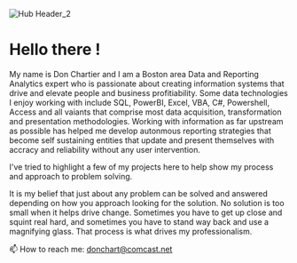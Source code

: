 ![Hub Header_2](https://github.com/DonChart/DonChart/assets/168656623/3cf5a990-7dcc-40ae-99b2-83c3a70cac50)

# Hello there !

My name is Don Chartier and I am a Boston area Data and Reporting Analytics expert who is passionate about creating information systems that drive and elevate people and business profitiability.   Some data technologies I enjoy working with include SQL, PowerBI, Excel, VBA, C#, Powershell, Access and all vaiants that comprise most data acquisition, transformation and presentation methodologies. Working with information as far upstream as possible has helped me develop autonmous reporting strategies that become self sustaining entities that update and present themselves with accracy and reliability without any user intervention.  

I've tried to highlight a few of my projects here to help show my process and approach to problem solving. 

It is my belief that just about any problem can be solved and answered depending on how you approach looking for the solution.  No solution is too small when it helps drive change. Sometimes you have to get up close and squint real hard, and sometimes you have to stand way back and use a magnifying glass.  That process is what drives my professionalism.  

📫 How to reach me: donchart@comcast.net

<!--
**DonChart/DonChart** is a ✨ _special_ ✨ repository because its `README.md` (this file) appears on your GitHub profile.

Here are some ideas to get you started:

- 🔭 I’m currently working on ...
- 🌱 I’m currently learning ...
- 👯 I’m looking to collaborate on ...
- 🤔 I’m looking for help with ...
- 💬 Ask me about ...
- 📫 How to reach me: ...
- 😄 Pronouns: ...
- ⚡ Fun fact: ...
-->
